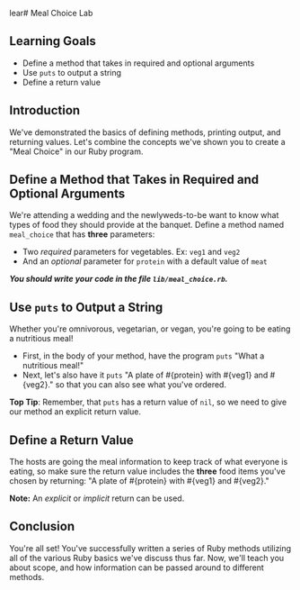 lear# Meal Choice Lab

## Learning Goals

- Define a method that takes in required and optional arguments
- Use `puts` to output a string
- Define a return value

## Introduction

We've demonstrated the basics of defining methods, printing output, and
returning values. Let's combine the concepts we've shown you to create a "Meal
Choice" in our Ruby program.

## Define a Method that Takes in Required and Optional Arguments

We're attending a wedding and the newlyweds-to-be want to know what types of food they should provide at the banquet. Define a method named `meal_choice` that has **three** parameters:

- Two _required_ parameters for vegetables. Ex: `veg1` and `veg2`
- And an _optional_ parameter for `protein` with a default value of `meat`

***You should write your code in the file `lib/meal_choice.rb`.***

## Use `puts` to Output a String

Whether you're omnivorous, vegetarian, or vegan, you're going to be eating a
nutritious meal!

- First, in the body of your method, have the program `puts` "What a nutritious
  meal!"
- Next, let's also have it `puts` "A plate of #{protein} with #{veg1} and #{veg2}."
so that you can also see what you've ordered.

**Top Tip**: Remember, that `puts` has a return value of `nil`, so we need to
give our method an explicit return value.

## Define a Return Value

The hosts are going the meal information to keep track of what everyone is
eating, so make sure the return value includes the **three** food items you've
chosen by returning: "A plate of #{protein} with #{veg1} and #{veg2}."

**Note:** An _explicit_ or _implicit_ return can be used.

## Conclusion

You're all set! You've successfully written a series of Ruby methods utilizing
all of the various Ruby basics we've discuss thus far. Now, we'll teach you
about scope, and how information can be passed around to different methods.
